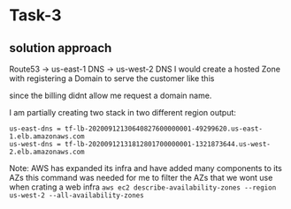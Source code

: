 # Task-3 


## solution approach 
Route53 -> us-east-1 DNS
        -> us-west-2 DNS
I would create a hosted Zone with registering a Domain to serve the customer like this 

since the billing didnt allow me request a domain name. 

I am partially creating two stack in two different region
output:
```
us-east-dns = tf-lb-20200912130640827600000001-49299620.us-east-1.elb.amazonaws.com
us-west-dns = tf-lb-20200912131812801700000001-1321873644.us-west-2.elb.amazonaws.com
```

Note:
AWS has expanded its infra and have added many components to its AZs 
this command was needed for me to filter the AZs that we wont use when crating a web infra
   `aws ec2 describe-availability-zones --region us-west-2 --all-availability-zones`

